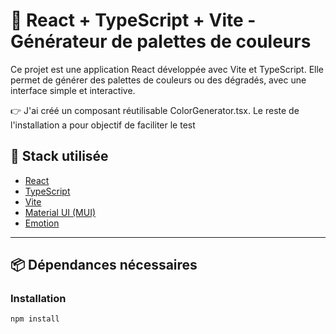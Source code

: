# 🎨 React + TypeScript + Vite - Générateur de palettes de couleurs

Ce projet est une application React développée avec Vite et TypeScript. Elle permet de générer des palettes de couleurs ou des dégradés, avec une interface simple et interactive.

👉 J'ai créé un composant réutilisable ColorGenerator.tsx. Le reste de l'installation a pour objectif de faciliter le test

## 🚀 Stack utilisée

- [React](https://react.dev/)
- [TypeScript](https://www.typescriptlang.org/)
- [Vite](https://vitejs.dev/)
- [Material UI (MUI)](https://mui.com/)
- [Emotion](https://emotion.sh/)

---

## 📦 Dépendances nécessaires

### Installation

```bash
npm install

